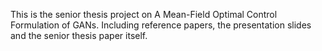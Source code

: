 This is the senior thesis project on A Mean-Field Optimal Control Formulation of GANs.
Including reference papers, the presentation slides and the senior thesis paper itself.
